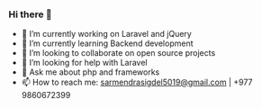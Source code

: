 ### Hi there 👋

- 🔭 I’m currently working on Laravel and jQuery
- 🌱 I’m currently learning Backend development
- 👯 I’m looking to collaborate on open source projects
- 🤔 I’m looking for help with Laravel
- 💬 Ask me about php and frameworks
- 📫 How to reach me: sarmendrasigdel5019@gmail.com | +977 9860672399


